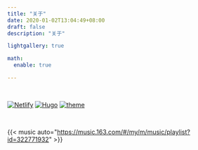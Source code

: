 ```yaml
---
title: "关于"
date: 2020-01-02T13:04:49+08:00
draft: false
description: "关于"

lightgallery: true

math:
  enable: true

---
```




<br>

[![Netlify](https://img.shields.io/netlify/66b030e8-2a54-40a2-ac44-7e502acc5cec)](netlify.com)      [![Hugo](https://img.shields.io/badge/Hugo-0.92.2-ff4088?style=flat&logo=hugo)](https://gohugo.io/)       [![theme](https://img.shields.io/badge/Theme-LoveIt-green)](https://github.com/dillonzq/LoveIt)

<br>

{{< music auto="https://music.163.com/#/my/m/music/playlist?id=322771932" >}}
